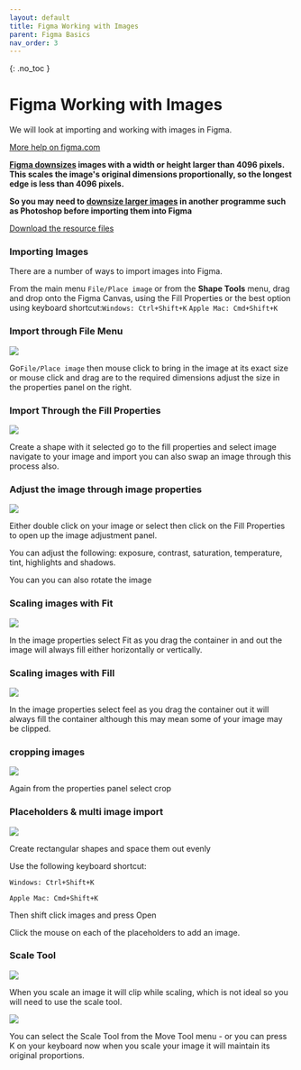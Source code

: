 ```yaml
---
layout: default
title: Figma Working with Images
parent: Figma Basics
nav_order: 3
---
```


{: .no_toc }

# Figma Working with Images

We will look at importing and working with images in Figma.

[More help on figma.com](https://help.figma.com/hc/en-us/articles/360041098433-Adjust-the-properties-of-an-image)

**[Figma downsizes](https://help.figma.com/hc/en-us/articles/360040028034) images with a width or height larger than 4096 pixels. This scales the image's original dimensions proportionally, so the longest edge is less than 4096 pixels.**

**So you may need to [downsize larger images](https://youtu.be/S_YFUqhKjdY) in another programme such as Photoshop before importing them into Figma**


[Download the resource files](images/face_images.zip)

### Importing Images

There are a number of ways to import images into Figma.

From the main menu `File/Place image` or from the **Shape Tools** menu, drag and drop onto the Figma Canvas, using the Fill Properties or the best option using keyboard shortcut:`Windows: Ctrl+Shift+K` `Apple Mac: Cmd+Shift+K`

### Import through File Menu

![](images/gifs/2.gif)

Go`File/Place image` then mouse click to bring in the image at its exact size or mouse click and drag are to the required dimensions adjust the size in the properties panel on the right.

### Import Through the Fill Properties

![](images/gifs/1.gif)

Create a shape with it selected go to the fill properties and select image navigate to your image and import you can also swap an image through this process also.

### Adjust the image through image properties

![](images/gifs/3.gif)

Either double click on your image or select then click on the Fill Properties to open up the image adjustment panel.

You can adjust the following: exposure, contrast, saturation, temperature, tint, highlights and shadows.

You can you can also rotate the image

### Scaling images with Fit

![](images/gifs/4.gif)

In the image properties select Fit as you drag the container in and out the image will always fill either horizontally or vertically.

### Scaling images with Fill

![](images/gifs/5.gif)

In the image properties select feel as you drag the container out it will always fill the container although this may mean some of your image may be clipped.

### cropping images

![](images/gifs/6.gif)

Again from the properties panel select crop

### Placeholders & multi image import

![](images/gifs/multi_images_figma.gif)

Create rectangular shapes and space them out evenly

Use the following keyboard shortcut:

`Windows: Ctrl+Shift+K`

`Apple Mac: Cmd+Shift+K`

Then shift click images and press Open

Click the mouse on each of the placeholders to add an image.

### Scale Tool

![](images/gifs/scale1_figma.gif)

When you scale an image it will clip while scaling, which is not ideal so you will need to use the scale tool.

![](images/gifs/scale2_figma.gif)

You can select the Scale Tool from the Move Tool menu - or you can press K on your keyboard now when you scale your image it will maintain its original proportions.

